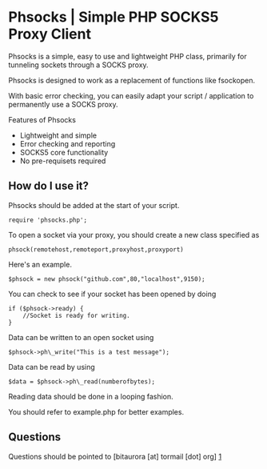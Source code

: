 

Phsocks | Simple PHP SOCKS5 Proxy Client
================================

Phsocks is a simple, easy to use and lightweight PHP class, primarily for tunneling sockets through a SOCKS proxy.

Phsocks is designed to work as a replacement of functions like fsockopen.

With basic error checking, you can easily adapt your script / application to permanently use a SOCKS proxy.

Features of Phsocks

* Lightweight and simple
* Error checking and reporting
* SOCKS5 core functionality
* No pre-requisets required


How do I use it?
-------------------------

Phsocks should be added at the start of your script.

	require 'phsocks.php';

To open a socket via your proxy, you should create a new class specified as

	phsock(remotehost,remoteport,proxyhost,proxyport)
	
Here's an example.

	$phsock = new phsock("github.com",80,"localhost",9150);
	
You can check to see if your socket has been opened by doing

	if ($phsock->ready) {
		//Socket is ready for writing.
	}

Data can be written to an open socket using

	$phsock->ph\_write("This is a test message");
	
Data can be read by using

	$data = $phsock->ph\_read(numberofbytes);

Reading data should be done in a looping fashion.

You should refer to example.php for better examples.

Questions
--------------------

Questions should be pointed to [bitaurora [at] tormail [dot] org] [1]

  [1]: mailto:bitaurora@tormail.org        "bitaurora [at] tormail [dot] org"

